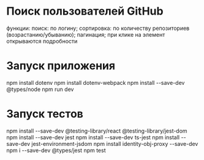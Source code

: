 # Поиск пользователей GitHub

функции: поиск: по логину; сортировка: по количеству репозиториев (возрастанию/убыванию); пагинация; при клике на элемент открываются подробности

# Запуск приложения

npm install dotenv
npm install dotenv-webpack
npm install --save-dev @types/node
npm run dev

# Запуск тестов

npm install --save-dev @testing-library/react @testing-library/jest-dom
npm install --save-dev jest
npm install --save-dev ts-jest
npm install --save-dev jest-environment-jsdom
npm install identity-obj-proxy --save-dev
npm i --save-dev @types/jest
npm test
